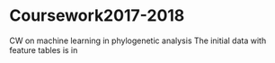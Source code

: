 # Coursework2017-2018
CW on machine learning in phylogenetic analysis
The initial data with feature tables is in
